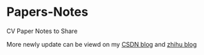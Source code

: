 # Papers-Notes
CV Paper Notes to Share

More newly update can be viewd on my [CSDN blog](https://blog.csdn.net/kiwi_Fung) and [zhihu blog](https://zhuanlan.zhihu.com/cv-newcomers/)
